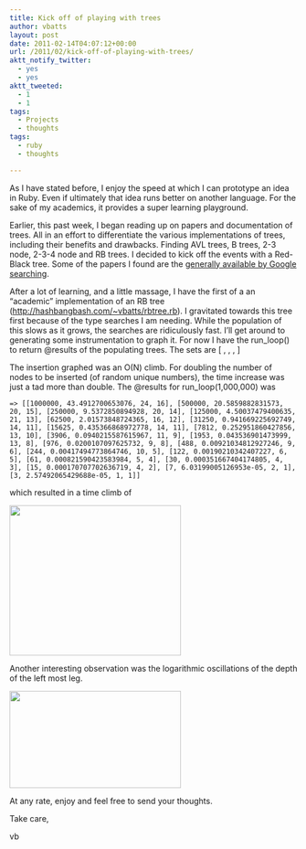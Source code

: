 ```yaml
---
title: Kick off of playing with trees
author: vbatts
layout: post
date: 2011-02-14T04:07:12+00:00
url: /2011/02/kick-off-of-playing-with-trees/
aktt_notify_twitter:
  - yes
  - yes
aktt_tweeted:
  - 1
  - 1
tags:
  - Projects
  - thoughts
tags:
  - ruby
  - thoughts

---
```

As I have stated before, I enjoy the speed at which I can prototype an idea in Ruby. Even if ultimately that idea runs better on another language. For the sake of my academics, it provides a super learning playground. 

Earlier, this past week, I began reading up on papers and documentation of trees. All in an effort to differentiate the various implementations of trees, including their benefits and drawbacks. Finding AVL trees, B trees, 2-3 node, 2-3-4 node and RB trees. I decided to kick off the events with a Red-Black tree. Some of the papers I found are the [generally available by Google searching][1]. 

After a lot of learning, and a little massage, I have the first of a an &#8220;academic&#8221; implementation of an RB tree (<http://hashbangbash.com/~vbatts/rbtree.rb>). I gravitated towards this tree first because of the type searches I am needing. While the population of this slows as it grows, the searches are ridiculously fast. I&#8217;ll get around to generating some instrumentation to graph it. For now I have the run_loop(<int>) to return @results of the populating trees. The sets are [ <number of nodes>, <seconds>, <deepest left most left>, <deepest rightmost leg>] 

The insertion graphed was an O(N) climb. For doubling the number of nodes to be inserted (of random unique numbers), the time increase was just a tad more than double. The @results for run_loop(1,000,000) was
  
`=> [[1000000, 43.4912700653076, 24, 16], [500000, 20.5859882831573, 20, 15], [250000, 9.5372850894928, 20, 14], [125000, 4.50037479400635, 21, 13], [62500, 2.01573848724365, 16, 12], [31250, 0.941669225692749, 14, 11], [15625, 0.435366868972778, 14, 11], [7812, 0.252951860427856, 13, 10], [3906, 0.0940215587615967, 11, 9], [1953, 0.043536901473999, 13, 8], [976, 0.0200107097625732, 9, 8], [488, 0.00921034812927246, 9, 6], [244, 0.00417494773864746, 10, 5], [122, 0.00190210342407227, 6, 5], [61, 0.000821590423583984, 5, 4], [30, 0.000351667404174805, 4, 3], [15, 0.000170707702636719, 4, 2], [7, 6.03199005126953e-05, 2, 1], [3, 2.57492065429688e-05, 1, 1]]` 
  
which resulted in a time climb of 
  
[<img src="/img/2011/02/graph1-300x263.png" alt="" title="graph1" width="300" height="263" />][2]
  

  
Another interesting observation was the logarithmic oscillations of the depth of the left most leg. 
  
[<img src="/img/2011/02/graph2-300x170.png" alt="" title="graph2" width="300" height="170" />][3] 

At any rate, enjoy and feel free to send your thoughts.
  
Take care,
  
vb

 [1]: http://www.google.com/search?q=red+black+trees+filetype:pdf
 [2]: /img/2011/02/graph1.png
 [3]: /img/2011/02/graph2.png